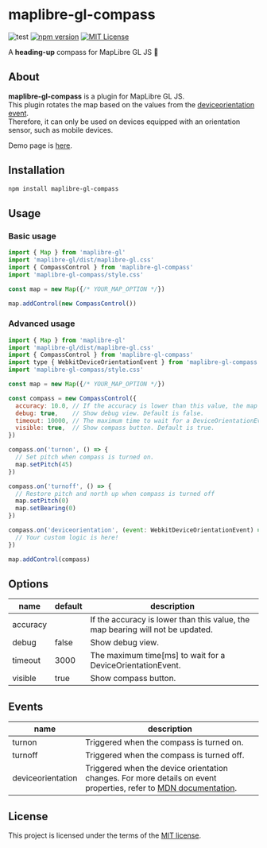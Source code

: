 # maplibre-gl-compass

![test](https://github.com/qazsato/maplibre-gl-compass/actions/workflows/test.yml/badge.svg)
[![npm version](https://badge.fury.io/js/maplibre-gl-compass.svg)](https://badge.fury.io/js/maplibre-gl-compass)
[![MIT License](https://img.shields.io/badge/License-MIT-blue.svg)](LICENSE)

A **heading-up** compass for MapLibre GL JS 🧭

## About

**maplibre-gl-compass** is a plugin for MapLibre GL JS.  
This plugin rotates the map based on the values from the [deviceorientation event](https://developer.mozilla.org/en-US/docs/Web/API/Window/deviceorientation_event).  
Therefore, it can only be used on devices equipped with an orientation sensor, such as mobile devices.

Demo page is [here](https://qazsato.github.io/maplibre-gl-compass).

## Installation

```sh
npm install maplibre-gl-compass
```

## Usage

### Basic usage

```js
import { Map } from 'maplibre-gl'
import 'maplibre-gl/dist/maplibre-gl.css'
import { CompassControl } from 'maplibre-gl-compass'
import 'maplibre-gl-compass/style.css'

const map = new Map({/* YOUR_MAP_OPTION */})

map.addControl(new CompassControl())
```

### Advanced usage

```js
import { Map } from 'maplibre-gl'
import 'maplibre-gl/dist/maplibre-gl.css'
import { CompassControl } from 'maplibre-gl-compass'
import type { WebkitDeviceOrientationEvent } from 'maplibre-gl-compass'
import 'maplibre-gl-compass/style.css'

const map = new Map({/* YOUR_MAP_OPTION */})

const compass = new CompassControl({
  accuracy: 10.0, // If the accuracy is lower than this value, the map bearing will not be updated. Default is not set.
  debug: true,    // Show debug view. Default is false.
  timeout: 10000, // The maximum time to wait for a DeviceOrientationEvent. Default is 3000 [ms].
  visible: true,  // Show compass button. Default is true.
})

compass.on('turnon', () => {
  // Set pitch when compass is turned on.
  map.setPitch(45)
})

compass.on('turnoff', () => {
  // Restore pitch and north up when compass is turned off
  map.setPitch(0)
  map.setBearing(0)
})

compass.on('deviceorientation', (event: WebkitDeviceOrientationEvent) => {
  // Your custom logic is here!
})

map.addControl(compass)
```

## Options

| name     | default | description                                                                    |
| -------- | ------- | ------------------------------------------------------------------------------ |
| accuracy |         | If the accuracy is lower than this value, the map bearing will not be updated. |
| debug    | false   | Show debug view.                                                               |
| timeout  | 3000    | The maximum time[ms] to wait for a DeviceOrientationEvent.                     |
| visible  | true    | Show compass button.                                                           |

## Events

| name              | description                                                                                                                                                                                                          |
| ----------------- | -------------------------------------------------------------------------------------------------------------------------------------------------------------------------------------------------------------------- |
| turnon            | Triggered when the compass is turned on.                                                                                                                                                                             |
| turnoff           | Triggered when the compass is turned off.                                                                                                                                                                            |
| deviceorientation | Triggered when the device orientation changes. For more details on event properties, refer to [MDN documentation](https://developer.mozilla.org/en-US/docs/Web/API/Window/deviceorientation_event#event_properties). |

## License

This project is licensed under the terms of the [MIT license](https://github.com/qazsato/maplibre-gl-compass/blob/main/LICENSE).
